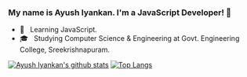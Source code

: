 ### My name is Ayush Iyankan. I'm a JavaScript Developer! 👋


- 🤔 &nbsp; Learning JavaScript.
- 🎓 &nbsp; Studying Computer Science & Engineering at Govt. Engineering College, Sreekrishnapuram.

[![Ayush Iyankan's github stats](https://github-readme-stats.vercel.app/api?username=AyushIyankan&count_private=true&show_icons=true&theme=radical)](https://github.com/AyushIyankan)
[![Top Langs](https://github-readme-stats.vercel.app/api/top-langs/?username=AyushIyankan&theme=great-gatsby&layout=compact)](https://github.com/AyushIyankan)
</br>
